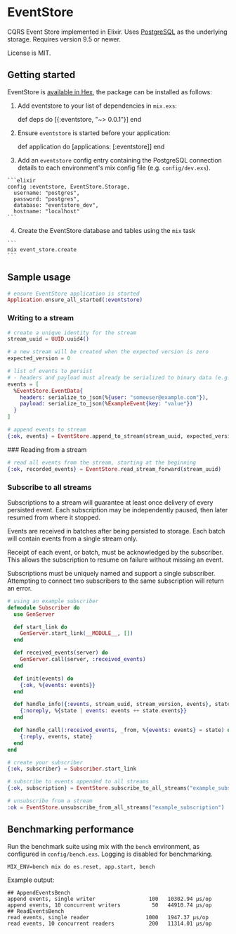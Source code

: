 # EventStore

CQRS Event Store implemented in Elixir. Uses [PostgreSQL](http://www.postgresql.org/) as the underlying storage. Requires version 9.5 or newer.

License is MIT.

## Getting started

EventStore is [available in Hex](https://hex.pm/packages/eventstore), the package can be installed as follows:

  1. Add eventstore to your list of dependencies in `mix.exs`:

        def deps do
          [{:eventstore, "~> 0.0.1"}]
        end

  2. Ensure `eventstore` is started before your application:

        def application do
          [applications: [:eventstore]]
        end

  3. Add an `eventstore` config entry containing the PostgreSQL connection details to each environment's mix config file (e.g. `config/dev.exs`).

    ```elixir
    config :eventstore, EventStore.Storage,
      username: "postgres",
      password: "postgres",
      database: "eventstore_dev",
      hostname: "localhost"
    ```

  4. Create the EventStore database and tables using the `mix` task

    ```
    mix event_store.create
    ```

## Sample usage

```elixir
# ensure EventStore application is started
Application.ensure_all_started(:eventstore)
```

### Writing to a stream

```elixir
# create a unique identity for the stream
stream_uuid = UUID.uuid4()

# a new stream will be created when the expected version is zero
expected_version = 0

# list of events to persist
# - headers and payload must already be serialized to binary data (e.g. using a JSON encoder)
events = [
  %EventStore.EventData{
  	headers: serialize_to_json(%{user: "someuser@example.com"}),
    payload: serialize_to_json(%ExampleEvent{key: "value"})
  }
]

# append events to stream
{:ok, events} = EventStore.append_to_stream(stream_uuid, expected_version, events)
```

### Reading from a stream

```elixir
# read all events from the stream, starting at the beginning
{:ok, recorded_events} = EventStore.read_stream_forward(stream_uuid)
```

### Subscribe to all streams

Subscriptions to a stream will guarantee at least once delivery of every persisted event. Each subscription may be independently paused, then later resumed from where it stopped.

Events are received in batches after being persisted to storage. Each batch will contain events from a single stream only.

Receipt of each event, or batch, must be acknowledged by the subscriber. This allows the subscription to resume on failure without missing an event.

Subscriptions must be uniquely named and support a single subscriber. Attempting to connect two subscribers to the same subscription will return an error.


```elixir
# using an example subscriber
defmodule Subscriber do
  use GenServer

  def start_link do
    GenServer.start_link(__MODULE__, [])
  end

  def received_events(server) do
    GenServer.call(server, :received_events)
  end

  def init(events) do
    {:ok, %{events: events}}
  end

  def handle_info({:events, stream_uuid, stream_version, events}, state) do
    {:noreply, %{state | events: events ++ state.events}}
  end

  def handle_call(:received_events, _from, %{events: events} = state) do
    {:reply, events, state}
  end
end
```

```elixir
# create your subscriber
{:ok, subscriber} = Subscriber.start_link

# subscribe to events appended to all streams
{:ok, subscription} = EventStore.subscribe_to_all_streams("example_subscription", subscriber)
```

```elixir
# unsubscribe from a stream
:ok = EventStore.unsubscribe_from_all_streams("example_subscription")
```

## Benchmarking performance

Run the benchmark suite using mix with the `bench` environment, as configured in `config/bench.exs`. Logging is disabled for benchmarking.

```
MIX_ENV=bench mix do es.reset, app.start, bench
```

Example output:

```
## AppendEventsBench
append events, single writer                 100   10302.94 µs/op
append events, 10 concurrent writers          50   44910.74 µs/op
## ReadEventsBench
read events, single reader                  1000   1947.37 µs/op
read events, 10 concurrent readers           200   11314.01 µs/op
```
